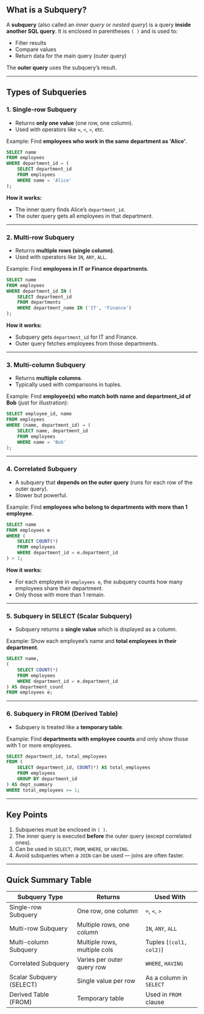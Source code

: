 

## **What is a Subquery?**

A **subquery** (also called an *inner query* or *nested query*) is a query **inside another SQL query**.
It is enclosed in parentheses `( )` and is used to:

* Filter results
* Compare values
* Return data for the main query (outer query)

The **outer query** uses the subquery’s result.

---

## **Types of Subqueries**

### 1. **Single-row Subquery**

* Returns **only one value** (one row, one column).
* Used with operators like `=`, `<`, `>`, etc.

Example: Find **employees who work in the same department as 'Alice'**.

```sql
SELECT name
FROM employees
WHERE department_id = (
    SELECT department_id
    FROM employees
    WHERE name = 'Alice'
);
```

**How it works:**

* The inner query finds Alice’s `department_id`.
* The outer query gets all employees in that department.

---

### 2. **Multi-row Subquery**

* Returns **multiple rows (single column)**.
* Used with operators like `IN`, `ANY`, `ALL`.

Example: Find **employees in IT or Finance departments**.

```sql
SELECT name
FROM employees
WHERE department_id IN (
    SELECT department_id
    FROM departments
    WHERE department_name IN ('IT', 'Finance')
);
```

**How it works:**

* Subquery gets `department_id` for IT and Finance.
* Outer query fetches employees from those departments.

---

### 3. **Multi-column Subquery**

* Returns **multiple columns**.
* Typically used with comparisons in tuples.

Example: Find **employee(s) who match both name and department\_id of Bob** (just for illustration):

```sql
SELECT employee_id, name
FROM employees
WHERE (name, department_id) = (
    SELECT name, department_id
    FROM employees
    WHERE name = 'Bob'
);
```

---

### 4. **Correlated Subquery**

* A subquery that **depends on the outer query** (runs for each row of the outer query).
* Slower but powerful.

Example: Find **employees who belong to departments with more than 1 employee**.

```sql
SELECT name
FROM employees e
WHERE (
    SELECT COUNT(*)
    FROM employees
    WHERE department_id = e.department_id
) > 1;
```

**How it works:**

* For each employee in `employees e`, the subquery counts how many employees share their department.
* Only those with more than 1 remain.

---

### 5. **Subquery in SELECT (Scalar Subquery)**

* Subquery returns a **single value** which is displayed as a column.

Example: Show each employee’s name and **total employees in their department**.

```sql
SELECT name,
(
    SELECT COUNT(*)
    FROM employees
    WHERE department_id = e.department_id
) AS department_count
FROM employees e;
```

---

### 6. **Subquery in FROM (Derived Table)**

* Subquery is treated like a **temporary table**.

Example: Find **departments with employee counts** and only show those with 1 or more employees.

```sql
SELECT department_id, total_employees
FROM (
    SELECT department_id, COUNT(*) AS total_employees
    FROM employees
    GROUP BY department_id
) AS dept_summary
WHERE total_employees >= 1;
```

---

## **Key Points**

1. Subqueries must be enclosed in `( )`.
2. The inner query is executed **before** the outer query (except correlated ones).
3. Can be used in `SELECT`, `FROM`, `WHERE`, or `HAVING`.
4. Avoid subqueries when a `JOIN` can be used — joins are often faster.

---

## **Quick Summary Table**

| Subquery Type            | Returns                      | Used With               |
| ------------------------ | ---------------------------- | ----------------------- |
| Single-row Subquery      | One row, one column          | `=`, `<`, `>`           |
| Multi-row Subquery       | Multiple rows, one column    | `IN`, `ANY`, `ALL`      |
| Multi-column Subquery    | Multiple rows, multiple cols | Tuples (`(col1, col2)`) |
| Correlated Subquery      | Varies per outer query row   | `WHERE`, `HAVING`       |
| Scalar Subquery (SELECT) | Single value per row         | As a column in `SELECT` |
| Derived Table (FROM)     | Temporary table              | Used in `FROM` clause   |
